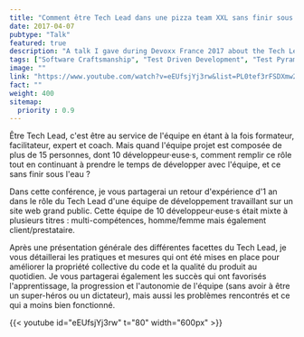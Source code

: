 ```yaml
---
title: "Comment être Tech Lead dans une pizza team XXL sans finir sous l'eau ?"
date: 2017-04-07
pubtype: "Talk"
featured: true
description: "A talk I gave during Devoxx France 2017 about the Tech Lead role and about the Software Craftsmanship practices in a software development team."
tags: ["Software Craftsmanship", "Test Driven Development", "Test Pyramid", "Tech Lead", "Technical Debt"]
image: ""
link: "https://www.youtube.com/watch?v=eEUfsjYj3rw&list=PL0tef3rFSDXmw2xj_cU1r-Weyd3_i63xF"
fact: ""
weight: 400
sitemap:
  priority : 0.9
---
```

Être Tech Lead, c'est être au service de l'équipe en étant à la fois formateur, facilitateur, expert et coach. Mais quand l'équipe projet est composée de plus de 15 personnes, dont 10 développeur·euse·s, comment remplir ce rôle tout en continuant à prendre le temps de développer avec l'équipe, et ce sans finir sous l'eau ?

Dans cette conférence, je vous partagerai un retour d'expérience d'1 an dans le rôle du Tech Lead d'une équipe de développement travaillant sur un site web grand public. Cette équipe de 10 développeur·euse·s était mixte à plusieurs titres : multi-compétences, homme/femme mais également client/prestataire.

Après une présentation générale des différentes facettes du Tech Lead, je vous détaillerai les pratiques et mesures qui ont été mises en place pour améliorer la propriété collective du code et la qualité du produit au quotidien. Je vous partagerai également les succès qui ont favorisés l'apprentissage, la progression et l'autonomie de l'équipe (sans avoir à être un super-héros ou un dictateur), mais aussi les problèmes rencontrés et ce qui a moins bien fonctionné.

{{< youtube id="eEUfsjYj3rw" t="80" width="600px" >}}
